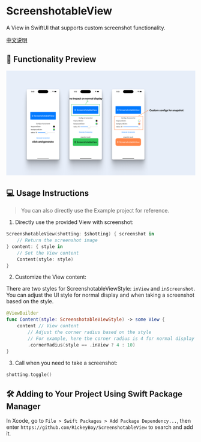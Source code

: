 # ScreenshotableView

A View in SwiftUI that supports custom screenshot functionality.

[中文说明](README_CN.md)



## 🌄 Functionality Preview

![examples_en](Resources/examples_en.png)



## 💻 Usage Instructions

> You can also directly use the Example project for reference.

1. Directly use the provided View with screenshot:

```swift
ScreenshotableView(shotting: $shotting) { screenshot in
    // Return the screenshot image
} content: { style in
    // Set the View content
    Content(style: style)
}
```

2. Customize the View content:

There are two styles for ScreenshotableViewStyle: `inView` and `inScreenshot`. You can adjust the UI style for normal display and when taking a screenshot based on the style.

```swift
@ViewBuilder
func Content(style: ScreenshotableViewStyle) -> some View {
    content // View content
        // Adjust the corner radius based on the style
        // For example, here the corner radius is 4 for normal display and 10 for screenshots
        .cornerRadius(style == .inView ? 4 : 10)
}
```

3. Call when you need to take a screenshot:

```swift
shotting.toggle()
```



## 🛠 Adding to Your Project Using Swift Package Manager

In Xcode, go to `File > Swift Packages > Add Package Dependency...`, then enter `https://github.com/RickeyBoy/ScreenshotableView` to search and add it.
